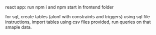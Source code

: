 react app: run npm i and npm start in frontend folder

for sql, create tables (alonf with constraints and triggers) using sql file instructions, import tables using csv files provided, run queries on that smaple data.

